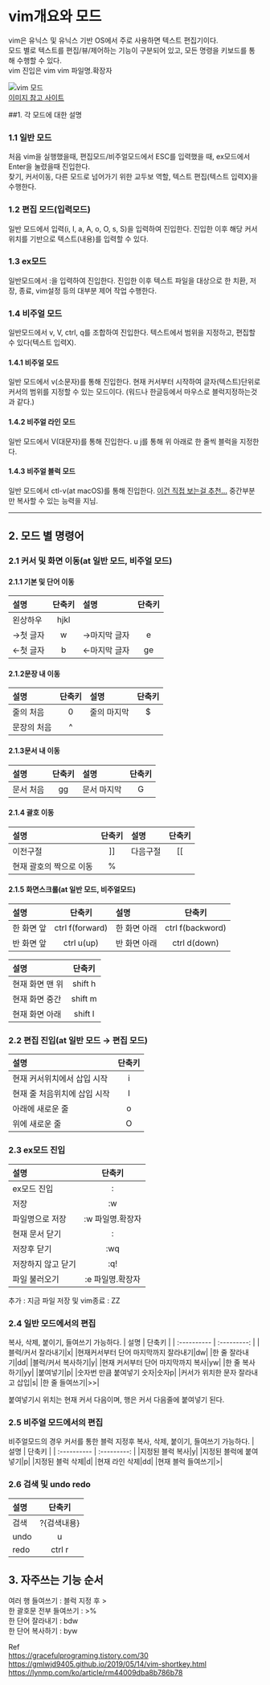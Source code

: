 # vim개요와 모드
vim은 유닉스 및 유닉스 기반 OS에서 주로 사용하면 텍스트 편집기이다.  
모드 별로 텍스트를 편집/뷰/제어하는 기능이 구분되어 있고, 모든 명령을 키보드를 통해 수행할 수 있다.  
vim 진입은 vim vim 파일명.확장자

![vim 모드](https://user-images.githubusercontent.com/75626815/107507073-63700a00-6be2-11eb-954e-2008ec421761.png)  
[이미지 참고 사이트](https://m.blog.naver.com/nfwscho/220351071053)  

##1. 각 모드에 대한 설명  
  
### 1.1 일반 모드
처음 vim을 실행했을때, 편집모드/비주얼모드에서 ESC를 입력했을 때, ex모드에서 Enter을 눌렸을때 진입한다.  
찾기, 커서이동, 다른 모드로 넘어가기 위한 교두보 역할, 텍스트 편집(텍스트 입력X)을 수행한다.
  
### 1.2 편집 모드(입력모드)  
일반 모드에서 입력(i, I, a, A, o, O, s, S)을 입력하여 진입한다.
진입한 이후 해당 커서위치를 기반으로 텍스트(내용)를 입력할 수 있다.
  
### 1.3 ex모드  
일반모드에서 :을 입력하여 진입한다. 
진입한 이후 텍스트 파일을 대상으로 한 치환, 저장, 종료, vim설정 등의 대부분 제어 작업 수행한다.
  
### 1.4 비주얼 모드  
일반모드에서 v, V, ctrl, q를 조합하여 진입한다.
텍스트에서 범위을 지정하고, 편집할 수 있다(텍스트 입력X).
#### 1.4.1 비주얼 모드
일반 모드에서 v(소문자)를 통해 진입한다.
현재 커서부터 시작하여 글자(텍스트)단위로 커서의 범위를 지정할 수 있는 모드이다.
(워드나 한글등에서 마우스로 블럭지정하는것과 같다.)
#### 1.4.2 비주얼 라인 모드
일반 모드에서 V(대문자)를 통해 진입한다.
u j를 통해 위 아래로 한 줄씩 블럭을 지정한다.
#### 1.4.3 비주얼 블럭 모드
일반 모드에서 ctl-v(at macOS)를 통해 진입한다.
[이건 직접 보는걸 추천...](https://m.blog.naver.com/nfwscho/220351071053) 중간부분만 복사할 수 있는 능력을 지님.  
  
***  

## 2. 모드 별 명령어  
### 2.1 커서 및 화면 이동(at 일반 모드, 비주얼 모드)
#### 2.1.1 기본 및 단어 이동  
| 설명 | 단축키 | 설명 | 단축키 |
| :---------- | :---------: | :---------- | :----------: |
|왼상하우| hjkl|||
|→첫 글자 |w| →마지막 글자|e|
|←첫 글자 |b| ←마지막 글자|ge|
#### 2.1.2문장 내 이동  
| 설명 | 단축키 | 설명 | 단축키 |
| :---------- | :---------: | :---------- | :----------: |
|줄의 처음|0|줄의 마지막|$|
|문장의 처음|^||

#### 2.1.3문서 내 이동  
| 설명 | 단축키 | 설명 | 단축키 |
| :---------- | :---------: | :---------- | :----------: |
|문서 처음|gg|문서 마지막|G|  

#### 2.1.4 괄호 이동
| 설명 | 단축키 | 설명 | 단축키 |
| :---------- | :---------: | :---------- | :----------: |
|이전구절|&#93;&#93;|다음구절|&#91;&#91;|  
|현재 괄호의 짝으로 이동|&#37; |||

#### 2.1.5 화면스크롤(at 일반 모드, 비주얼모드)  
| 설명 | 단축키 | 설명 | 단축키 |
| :---------- | :---------: | :---------- | :----------: |
|한 화면 앞|ctrl f(forward)|한 화면 아래|ctrl f(backword)|
|반 화면 앞|ctrl u(up)|반 화면 아래|ctrl d(down)|

| 설명 | 단축키 |
| :---------- | :---------: |
|현재 화면 맨 위 |shift h|
|현재 화면 중간 |shift m|
|현재 화면 아래 |shift l|

### 2.2 편집 진입(at 일반 모드 → 편집 모드)
| 설명 | 단축키 |
| :---------- | :---------: |
|현재 커서위치에서 삽입 시작|i|
|현재 줄 처음위치에 삽입 시작|I|
|아래에 새로운 줄|o|
|위에 새로운 줄|O|

### 2.3 ex모드 진입
| 설명 | 단축키 |
| :---------- | :---------: |
|ex모드 진입|:|
|저장|:w|
|파일명으로 저장|:w 파일명.확장자|
|현재 문서 닫기|:|
|저장후 닫기|:wq|
|저장하지 않고 닫기|:q!|
|파일 불러오기|:e 파일명.확장자|

추가 : 지금 파일 저장 및 vim종료 : ZZ

### 2.4 일반 모드에서의 편집
복사, 삭제, 붙이기, 들여쓰기 가능하다.
| 설명 | 단축키 |
| :---------- | :---------: |
|블럭/커서 잘라내기|x|
|현재커서부터 단어 마지막까지 잘라내기|dw|
|한 줄 잘라내기|dd|
|블럭/커서 복사하기|y|
|현재 커서부터 단어 마지막까지 복사|yw|
|한 줄 복사하기|yy|
|붙여넣기|p|
|숫자번 만큼 붙여넣기 숫자|숫자p|
|커서가 위치한 문자 잘라내고 삽입|s|
|한 줄 들여쓰기|>>|

붙여넣기시 위치는 현재 커서 다음이며, 행은 커서 다음줄에 붙여넣기 된다.

### 2.5 비주얼 모드에서의 편집
비주얼모드의 경우 커서를 통한 블럭 지정후 복사, 삭제, 붙이기, 들여쓰기 가능하다.
| 설명 | 단축키 |
| :---------- | :---------: |
|지정된 블럭 복사|y|
|지정된 블럭에 붙여넣기|p|
|지정된 블럭 삭제|d|
|현재 라인 삭제|dd|
|현재 블럭 들여쓰기|>|

### 2.6 검색 및 undo redo
| 설명 | 단축키 |
| :---------- | :---------: |
|검색|?{검색내용}|
|undo|u|
|redo|ctrl r|

## 3. 자주쓰는 기능 순서
여러 행 들여쓰기 : 블럭 지정 후 >  
한 괄호문 전부 들여쓰기 : >%  
한 단어 잘라내기 : bdw  
한 단어 복사하기 : byw  

Ref  
https://gracefulprograming.tistory.com/30  
https://gmlwjd9405.github.io/2019/05/14/vim-shortkey.html  
https://lynmp.com/ko/article/rm44009dba8b786b78  

